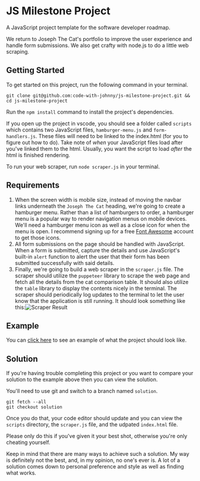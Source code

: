 # JS Milestone Project

A JavaScript project template for the software developer roadmap.

We return to Joseph The Cat's portfolio to improve the user experience and handle form submissions. We also get crafty with node.js to do a little web scraping.

## Getting Started

To get started on this project, run the following command in your terminal.

```
git clone git@github.com:code-with-johnny/js-milestone-project.git && cd js-milestone-project
```

Run the `npm install` command to install the project's dependencies.

If you open up the project in vscode, you should see a folder called `scripts` which contains two JavaScript files, `hamburger-menu.js` and `form-handlers.js`. These files will need to be linked to the index.html (for you to figure out how to do). Take note of *when* your JavaScript files load after you've linked them to the html. Usually, you want the script to load *after* the html is finished rendering.

To run your web scraper, run `node scraper.js` in your terminal.

## Requirements

1. When the screen width is mobile size, instead of moving the navbar links underneath the `Joseph The Cat` heading, we're going to create a hamburger menu. Rather than a list of hamburgers to order, a hamburger menu is a popular way to render navigation menus on mobile devices. We'll need a hamburger menu icon as well as a close icon for when the menu is open. I recommend signing up for a free [Font Awesome](https://fontawesome.com/) account to get those icons.
2. All form submissions on the page should be handled with JavaScript. When a form is submitted, capture the details and use JavaScript's built-in `alert` function to alert the user that their form has been submitted successfully with said details.
3. Finally, we're going to build a web scraper in the `scraper.js` file. The scraper should utilize the `puppeteer` library to scrape the web page and fetch all the details from the cat comparison table. It should also utilize the `table` library to display the contents nicely in the terminal. The scraper should periodically log updates to the terminal to let the user know that the application is still running. It should look something like this:![Scraper Result](./assets/img/scraper-result.png)

## Example

You can [click here](https://www.youtube.com/watch?v=nXTlbiIYc6Q&ab_channel=CodeWithJohnny) to see an example of what the project should look like.

## Solution

If you're having trouble completing this project or you want to compare your solution to the example above then you can view the solution.

You'll need to use git and switch to a branch named `solution`.

```
git fetch --all
git checkout solution
```

Once you do that, your code editor should update and you can view the `scripts` directory, the `scraper.js` file, and the udpated `index.html` file.

Please only do this if you've given it your best shot, otherwise you're only cheating yourself.

Keep in mind that there are many ways to achieve such a solution. My way is definitely not the best, and, in my opinion, no one's ever is. A lot of a solution comes down to personal preference and style as well as finding what works.
